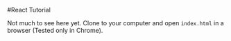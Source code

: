 #React Tutorial

Not much to see here yet. Clone to your computer and open `index.html` in a browser (Tested only in Chrome).
